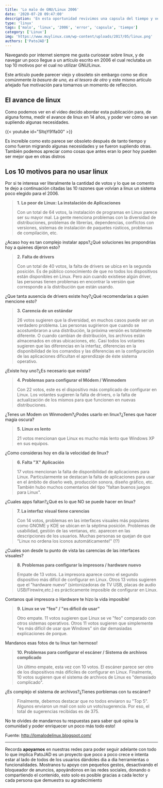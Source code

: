 ```yaml
---
title: 'Lo malo de GNU/Linux 2006'
date: '2020-07-28 09:47:00'
description: 'En esta oportunidad revivimos una capsula del tiempo y vemos que andaba mal en linux en el 2006'
type: 'linux'
tags: ['malo', 'linux', '2006', 'error', 'capsula', 'tiempo']
category: ['Linux']
img: 'https://www.muylinux.com/wp-content/uploads/2017/05/linux.png'
authors: ['PatoJAD']
---
```


Navegando por internet siempre me gusta curiosear sobre linux, y de navegar un poco llegue a un artículo escrito en 2006 el cual reclutaba un top 10 motivos por el cual no utilizar GNU/Linux.

Este artículo puede parecer viejo y obsoleto sin embargo como se dice comúnmente _la basura de uno, es el tesoro de otro_ y este mismo artículo añejado fue motivación para tomarnos un momento de refleccion.

## El avance de linux

Como podemos ver en el video decido abordar esta publicación para, de alguna forma, medir el avance de linux en 14 años, y poder ver cómo se van supliendo algunas necesidades.

{{< youtube id="SltqY91fa00" >}}

Es increible como esto parece ser obsoleto después de tanto tiempo y como fueron migrando algunas necesidades y se fueron supliendo otras. También podemos apreciar como cosas que antes eran lo peor hoy pueden ser mejor que en otras distros

## Los 10 motivos para no usar linux

Por si te interesa ver literalmente la cantidad de votos y lo que se comento te dejo a continuación citadas las 10 razones que volvían a linux un sistema poco elegido para el 2006.

> **1. Lo peor de Linux: La instalación de Aplicaciones**
>
> Con un total de 64 votos, la instalación de programas en Linux parece ser su mayor mal. La gente menciona problemas con la diversidad de distribuciones, problemas de librerías, dependencias, conflictos con versiones, sistemas de instalación de paquetes rústicos, problemas de compilación, etc.

¿Acaso hoy es tan complejo instalar apps?¿Qué soluciones les propondrías hoy a quienes dijeron esto?

> **2. Falta de drivers**
>
> Con un total de 40 votos, la falta de drivers se ubica en la segunda posición. Es de público conocimiento de que no todos los dispositivos están disponibles en Linux. Pero aún cuando existiese algún driver, las personas tienen problemas en encontrar la versión que corresponde a la distribución que están usando.

¿Que tanta ausencia de drivers existe hoy?¿Qué recomendarías a quien mencione esto?

> **3. Carencia de un estándar**
>
> 26 votos sugieren que la diversidad, en muchos casos puede ser un verdadero problema. Las personas sugirieron que cuando se acostumbraron a una distribución, la próxima versión es totalmente diferente. O cuando cambian de distribución, los archivos están almacenados en otras ubicaciones, etc. Casi todos los votantes sugieren que las diferencias en la interfaz, diferencias en la disponibilidad de los comandos y las diferencias en la configuración de las aplicaciones dificultan el aprendizaje de éste sistema operativo.

¿Existe hoy uno?¿Es necesario que exista?

> **4. Problemas para configurar el Módem / Winmodem**
>
> Con 22 votos, este es el dispositivo más complicado de configurar en Linux. Los votantes sugieren la falta de drivers, o la falta de actualización de los mismos para que funcionen en nuevas distribuciones.

¿Tenes un Modem on Winmodem?¿Podes usarlo en linux?¿Tenes que hacer magia oscura?

> **5. Linux es lento**
>
> 21 votos mencionan que Linux es mucho más lento que Windows XP en sus equipos.

¿Como consideras hoy en día la velocidad de linux?

> **6. Falta "X" Aplicación**
>
> 17 votos mencionan la falta de disponibilidad de aplicaciones para Linux. Particularmente se destacan la falta de aplicaciones para usar en el ámbito de diseño web, producción sonora, diseño gráfico, etc. También hubo muchos comentarios del tipo "faltan buenos juegos para Linux".

¿Cuales apps faltan?¿Qué es lo que NO se puede hacer en linux?

> **7. La interfaz visual tiene carencias**
>
> Con 14 votos, problemas en las interfaces visuales más populares como GNOME y KDE se ubican en la séptima posición. Problemas de usabilidad, gestión de las ventanas, etc. aparecen en las descripciones de los usuarios. Muchas personas se quejan de que "Linux no ordena los iconos automáticamente!" (!?)

¿Cuales son desde tu punto de vista las carencias de las interfaces visuales?

> **8. Problemas para configurar la impresora / hardware nuevo**
>
> Empate de 13 votos. La impresora aparece como el segundo dispositivo más difícil de configurar en Linux. Otros 13 votos sugieren que el "hardware nuevo" (sintonizadoras de TV USB, placas de audio USB/Firewire,etc.) es prácticamente imposible de configurar en Linux.

Contanos qué impresora o Hardware te hizo la vida imposible!

> **9. Linux se ve "feo" / "es dificil de usar"**
>
> Otro empate. 11 votos sugieren que Linux se ve "feo" comparado con otros sistemas operativos. Otros 11 votos sugieren que simplemente "es más difícil de usar que Windows" sin dar demasiadas explicaciones de porque.

Mandanos esas fotos de tu linux tan hermoso!

> **10. Problemas para configurar el escáner / Sistema de archivos complicado**
>
> Un último empate, esta vez con 10 votos. El escáner parece ser otro de los dispositivos más difíciles de configurar en Linux. Finalmente, 10 votos sugieren que el sistema de archivos de Linux es "demasiado complicado".

¿Es complejo el sistema de archivos?¿Tienes porblemas con tu escáner?

> Finalmente, debemos destacar que no todos enviaron su "Top 5". Algunos enviaron un mail con solo un voto/sugerencia. Por eso, el total de sugerencias recibidas es de 375.

No te olvides de mandarnos tu respuestas para saber qué opina la comunidad y poder enriquecer un poco más todo esto!

Fuente: http://lomalodelinux.blogspot.com/

---

Recorda **apoyarnos** en nuestras redes para poder seguir adelante con todo lo que implica PatoJAD es un proyecto que poco a poco crece e intenta estar al lado de todos de los usuarios dándoles dia a dia herramientas o funcionalidades. Mostranos tu apoyo con pequeños gestos, desactivando el bloqueador de anuncios, apoyándonos en las redes sociales, donando o compartiendo el contenido, esto solo es posible gracias a cada lector y cada persona que demuestra su agradecimiento
